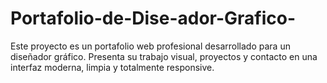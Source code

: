 # Portafolio-de-Dise-ador-Grafico-
Este proyecto es un portafolio web profesional desarrollado para un diseñador gráfico. Presenta su trabajo visual, proyectos y contacto en una interfaz moderna, limpia y totalmente responsive.
